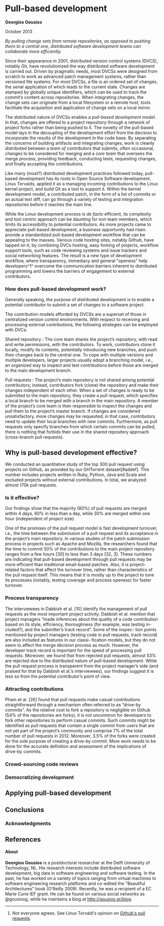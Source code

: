 # Pull-based development

**Georgios Gousios**

October 2013

*By pulling change sets from remote repositories, as opposed to pushing them
to a central one, distributed software development teams can collaborate more efficiently.*

Since their appearance in 2001, distributed version control systems (DVCS), notably Git, have revolutionized the way distributed software development is carried out. Driven by pragmatic needs, most DVCSs were designed from scratch to work as advanced patch management systems, rather than versioned file systems. For most DVCSs, a file is an ordered set of changes, the serial application of which leads to the current state. Changes are stamped by globally unique identifiers, which can be used to track the commit’s content across repositories. When integrating changes, the change sets can originate from a local filesystem or a remote host; tools facilitate the acquisition and application of change sets on a local mirror. 

The distributed nature of DVCSs enables a *pull-based development model*.
In that, changes are offered to a project repository through a network of project forks rather than being pushed to it. The novelty of the pull-based
model lays in the decoupling of the development effort from the decision to incorporate the results of the development in the code base. By separating the concerns of building artifacts and integrating changes, work is cleanly distributed between a *team of contributors* that submits, often occasional, changes to be considered for merging and a *core team* that oversees the merge process, providing feedback, conducting tests, requesting changes, and finally accepting the contributions. Like many (most?) distributed development practices followed today, pull-based development has its roots in Open Source Software development.
Linus Torvalds, applied it as a 
managing incoming contributions to the Linux kernel project, and build 
Git as a tool to support it. Within the kernel development model, a
contributed patch, in the form of a list of commits or an actual text diff, can go through a variety of testing and integration repositories before it reaches the main line.

While the Linux development process is *de facto* efficient, its complexity
and tool centric approach can be daunting for non team members, which limits
its accessibility to potential contributors. As more projects came to appreciate pull-based development, a
business opportunity had risen: provide a standardized pull-based development workflow that can be appealing to the masses.
Various code hosting sites, notably Github, have tapped on it, by combining
DVCs hosting, easy forking of projects, workflow support tools, such as code reviewing systems and issue trackers and social networking features. The result is a new type of development workflow, where transparency, immediacy and general "openess" help developers^1^ overcome the communication barriers inherent to distributed programming and lowers the barriers of engagement to 
external contributors.
### How does pull-based development work?Generally speaking, the purpose of distributed development is to enable a potential contributor to submit a set of changes to a software project. The contribution models afforded by DVCSs are a superset of those in centralized version control environments. With respect to receiving and processing external contributions, the following strategies can be employed with DVCs:Shared repository
:  The core team shares the project’s repository, with read and write permissions, with the contributors. To work, contributors clone it locally, modify its contents, potentially introducing new branches, and push their changes back to the central one. To cope with multiple versions and multiple developers, larger projects usually adopt a branching model, i.e., an organized way to inspect and test contributions before those are merged to the main development branch.

Pull requests
: The project’s main repository is not shared among potential contributors; instead, contributors fork (clone) the repository and make their changes independent of each other. When a set of changes is ready to be submitted to the main repository, they create a pull request, which specifies a local branch to be merged with a branch in the main repository. A member of the project’s core team is then responsible to inspect the changes and pull them to the project’s master branch. If changes are considered unsatisfactory, more changes may be requested; in that case, contributors need to update their local branches with new commits. Furthermore, as pull requests only specify branches from which certain commits can be pulled, there is nothing that forbids their use in the shared repository approach (cross-branch pull requests). 



## Why is pull-based development effective?

We conducted an quantitative study of the top 300 pull request
using projects on Github, as provided by our GHTorrent dataset[#addef]. This number includes projects written in Ruby, Python,
Java and Scala and excluded projects without external contributions. 
In total, we analyzed almost 170k pull requests. 

### Is it effective?

Our findings show that the majority (80%) of pull requests are merged within 4 days, 60% in less than a day, while 30% are merged within one hour (independent of project size).

One of the promises of the pull request model is fast development turnover, i.e., the time between the submission of a pull request and its acceptance in the project’s main repository. In various studies of the patch submission process in projects such as Apache and Mozilla, the researchers found that the time to commit 50% of the contributions to the main project repository ranges from a few hours [30] to less than 3 days [32, 3].  These numbers are indicating that pull-based development through pull requests may be more efficient than traditional email-based patches. Also, it is project- related factors that affect the turnover time, rather than characteristics of the pull request itself. This means that it is mostly up to the project to tune its processes (notably, testing coverage and process openess) for faster turnover.


### Process transparency

The interviewees in Dabbish et al. [10] identify the management of pull requests as the most important project activity. Dabbish et al. mention that project managers “made inferences about the quality of a code contribution based on its style, efficiency, thoroughness (for example, was testing in- cluded?), and the submitter’s track record”. Some of the inspec- tion points mentioned by project managers (testing code in pull requests, track record) are also included as features in our classi- fication models, but they do not seem to affect the merge decision process as much. However, the developer track record is important for the speed of processing pull requests. Moreover, we found that from rejected pull requests, almost 53% are rejected due to the distributed nature of pull-based development. While the pull request process is transparent from the project manager’s side (and praised for that by Dabbish et al.’s interviewees), our findings suggest it is less so from the potential contributor’s point of view.

### Attracting contributions

Pham et al. [26] found that pull requests make casual contributions straightforward through a mechanism often referred to as “drive-by commits”. As the relative cost to fork a repository is negligible on Github (54% of the repositories are forks), it is not uncommon for developers to fork other repositories to perform casual commits. Such commits might be identified as pull requests that contain a single commit from users that are not yet part of the project’s community and comprise 7% of the total number of pull requests in 2012. Moreover, 3.5% of the forks were created for the sole purpose of creating a drive-by commit. More work needs to be done for the accurate definition and assessment of the implications of drive-by commits.

### Crowd-sourcing code reviews

### Democratizing development


## Applying pull-based development


## Conclusions

### Acknowledgments

## References

#### About

**Georgios Gousios** is a postdoctoral researcher at the Delft University
of Technology, NL. His research interests include distributed software
development, big data in software engineering and software testing.
In the past, he has worked on a variety of topics ranging from virtual machines to software engineering research platforms and co-edited the "Beautiful Architectures" book  (O'Reilly 2009). Recently, he was a recipient of a EC Marie Curie IEF grant. He can be found on various social networks as @gousiosg, while he maintains a blog at http://gousios.gr/blog.

---

1. Not everyone agrees. See Linus Torvald's opinion on [Github's pull requests](https://github.com/torvalds/linux/pull/17).